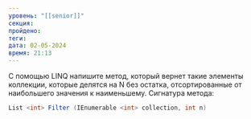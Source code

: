 ```yaml
---
уровень: "[[senior]]"
секция: 
пройдено: 
теги: 
дата: 02-05-2024
время: 21:13
---
```

С помощью LINQ напишите метод, который вернет такие элементы коллекции, которые делятся на N без остатка, отсортированные от наибольшего значения к наименьшему. Сигнатура метода: 

```c#
List <int> Filter (IEnumerable <int> collection, int n)
```
